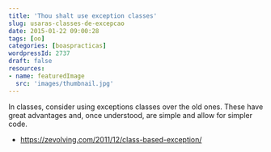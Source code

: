 ```yaml
---
title: 'Thou shalt use exception classes'
slug: usaras-classes-de-excepcao
date: 2015-01-22 09:00:28
tags: [oo]
categories: [boaspracticas]
wordpressId: 2737
draft: false
resources:
- name: featuredImage
  src: 'images/thumbnail.jpg'
---
```

In classes, consider using exceptions classes over the old ones. These have great advantages and, once understood, are simple and allow for simpler code.

* <https://zevolving.com/2011/12/class-based-exception/>
